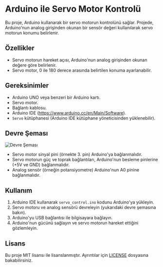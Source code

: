 # Arduino ile Servo Motor Kontrolü

Bu proje, Arduino kullanarak bir servo motorun kontrolünü sağlar. Projede, Arduino'nun analog girişinden okunan bir sensör değeri kullanılarak servo motorun konumu belirlenir.

## Özellikler

- Servo motorun hareket açısı, Arduino'nun analog girişinden okunan değere göre belirlenir.
- Servo motor, 0 ile 180 derece arasında belirtilen konuma ayarlanabilir.

## Gereksinimler

- Arduino UNO veya benzeri bir Arduino kartı.
- Servo motor.
- Bağlantı kablosu.
- Arduino IDE (https://www.arduino.cc/en/Main/Software).
- `Servo` kütüphanesi (Arduino IDE kütüphane yöneticisinden yüklenebilir).

## Devre Şeması

![Devre Şeması](devre_semasi.png)

- Servo motor sinyal pini (örnekte 3. pin) Arduino'ya bağlanmalıdır.
- Servo motorun güç ve toprak bağlantıları, Arduino'nun besleme pinlerine (+5V ve GND) bağlanmalıdır.
- Analog sensör (örneğin potansiyometre) Arduino'nun A0 pinine bağlanmalıdır.

## Kullanım

1. Arduino IDE kullanarak `servo_control.ino` kodunu Arduino'ya yükleyin.
2. Servo motoru ve analog sensörü devreleyin (yukarıdaki devre şemasına bakın).
3. Arduino'yu USB bağlantısı ile bilgisayara bağlayın.
4. Arduino'nun gücünü sağlayın ve servo motorun hareket ettiğini gözlemleyin.

## Lisans

Bu proje MIT lisansı ile lisanslanmıştır. Ayrıntılar için [LICENSE](LICENSE) dosyasına bakabilirsiniz.
